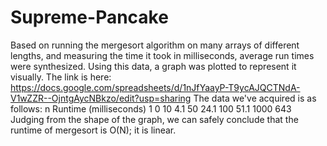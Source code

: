 # Supreme-Pancake
Based on running the mergesort algorithm on many arrays of different lengths, and measuring the time it took in milliseconds, average run times were synthesized. 
Using this data, a graph was plotted to represent it visually. The link is here: https://docs.google.com/spreadsheets/d/1nJfYaayP-T9ycAJQCTNdA-V1wZZR--OjntgAycNBkzo/edit?usp=sharing
The data we've acquired is as follows:
n  Runtime (milliseconds)
1	0
10	4.1
50	24.1
100	51.1
1000	643
Judging from the shape of the graph, we can safely conclude that the runtime of mergesort is O(N); it is linear. 
